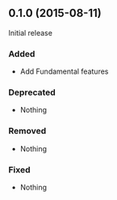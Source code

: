## 0.1.0 (2015-08-11)

Initial release

### Added

- Add Fundamental features

### Deprecated

- Nothing

### Removed

- Nothing

### Fixed

- Nothing
